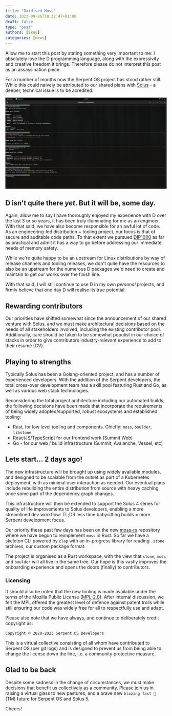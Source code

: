 ```yaml
---
title: "Oxidised Moss"
date: 2023-09-06T18:32:47+01:00
draft: false
type: "post"
authors: [ikey]
categories: [news]
---
```


Allow me to start this post by stating something very important to me: I absolutely love the
D programming language, along with the expressivity and creative freedom it brings. Therefore
please do not interpret this post as an assassination piece.

For a number of months now the Serpent OS project has stood rather still. While this could naively
be attributed to our shared plans with [Solus](https://getsol.us) - a deeper, technical issue is
to be acredited.

![img](../../static/img/blog/oxidised-moss/Featured.png)

<!--more-->

## D isn't quite there *yet*. But it will be, some day.

Again, allow me to say I have thoroughly enjoyed my experience with D over the last 3 or so years,
it has been truly illuminating for me as an engineer. With that said, we have also become responsible
for an awful lot of code. As an engineering-led distribution + tooling project, our focus is that of
secure and auditable code paths. To that extent we pursued [DIP1000](https://github.com/dlang/DIPs/blob/master/DIPs/other/DIP1000.md) as far as practical and admit it has a way to go before addressing our immediate needs of memory safety.

While we're quite happy to be an upstream for Linux distributions by way of release channels and tooling
releases, we don't quite have the resources to also be an upstream for the numerous D packages we'd need to
create and maintain to get our works over the finish line.

With that said, I will still continue to use D in my own *personal* projects, and firmly believe that one day
D will realise its true potential.

## Rewarding contributors

Our priorities have shifted somewhat since the announcement of our shared venture with Solus, and we must make
architectural decisions based on the needs of all stakeholders involved, including the existing contributor pool.
Additionally, care should be taken to be somewhat populist in our choice of stacks in order to give contributors
industry-relevant experience to add to their résumé (CV).

## Playing to strengths

Typically Solus has been a Golang-oriented project, and has a number of experienced developers. With the addition
of the Serpent developers, the total cross-over development team has a skill pool featuring Rust and Go, as well as
various web stack technologies.

Reconsidering the total project architecture including our automated builds, the following decisions have been made
that incorporate the requirements of being widely adopted/supported, robust ecosystems and established tooling:

 - Rust, for low level tooling and components. Chiefly: `moss`, `boulder`, `libstone`
 - ReactJS/TypeScript for our frontend work (Summit Web)
 - Go - for our web / build infrastructure (Summit, Avalanche, Vessel, etc)

## Lets start... 2 days ago!

The new infrastructure will be brought up using widely available modules, and designed to be scalable from the outset
as part of a Kubernetes deployment, with as minimal user interaction as needed. Our eventual plans include rebuilding
the entire distribution from source with heavy caching once some part of the dependency graph changes.

This infrastructure will then be extended to support the Solus 4 series for quality of life improvements to Solus developers,
enabling a more streamlined dev workflow: TL;DR less time babysitting builds = more Serpent development focus.

Our priority these past few days has been on the new [moss-rs](https://github.com/serpent-os/moss-rs) repository where we
have begun to reimplement `moss` in Rust. So far we have a skeleton CLI powered by `clap` with an in-progress library for reading
`.stone` archives, our custom package format.

The project is organised as a Rust workspace, with the view that `stone`, `moss` and `boulder` will all live in the same tree.
Our hope is this vastly improves the onboarding experience and opens the doors (finally) to contributors.

### Licensing

It should also be noted that the new tooling is made available under the terms of the Mozilla Public License ([MPL-2.0](https://spdx.org/licenses/MPL-2.0.html)).
After internal discussion, we felt the MPL offered the greatest level of defence against patent trolls while still ensuring our code
was widely free for all to respectfully use and adapt.

Please also note that we have always, and continue to deliberately credit copyright as:

    Copyright © 2020-2023 Serpent OS Developers

This is a virtual collective consisting of all whom have contributed to Serpent OS (per git logs) and is designed to prevent us from
being able to change the license down the line, i.e. a community protective measure.

## Glad to be back

Despite some sadness in the change of circumstances, we must make decisions that benefit us collectively as a community.
Please join us in raising a virtual glass to new pastures, and a brave new `blazing fast 🚀` (TM) future for Serpent OS and Solus 5.

Cheers!